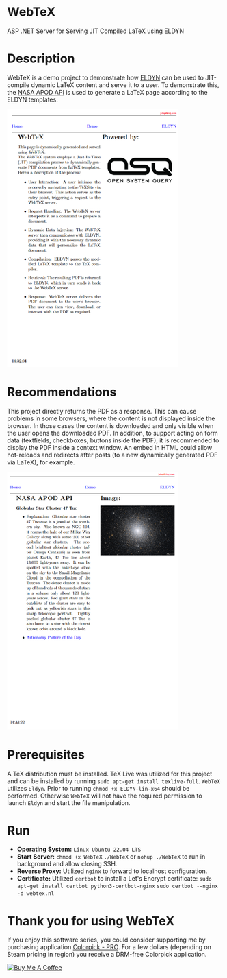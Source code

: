 # WebTeX
ASP .NET Server for Serving JIT Compiled LaTeX using ELDYN

# Description
WebTeX is a demo project to demonstrate how [ELDYN](https://github.com/jetspiking/ELDYN) can be used to JIT-compile dynamic LaTeX content and serve it to a user. To demonstrate this, the [NASA APOD API](https://api.nasa.gov/) is used to generate a LaTeX page according to the ELDYN templates.

<img src="https://raw.githubusercontent.com/jetspiking/WebTeX/main/Images/WebTeXHome.png" Width="400">

# Recommendations
This project directly returns the PDF as a response. This can cause problems in some browsers, where the content is not displayed inside the browser. In those cases the content is downloaded and only visible when the user opens the downloaded PDF. In addition, to support acting on form data (textfields, checkboxes, buttons inside the PDF), it is recommended to display the PDF inside a context window. An embed in HTML could allow hot-reloads and redirects after posts (to a new dynamically generated PDF via LaTeX), for example.

<img src="https://raw.githubusercontent.com/jetspiking/WebTeX/main/Images/WebTeXDemo.png" Width="400">

# Prerequisites
A TeX distribution must be installed. TeX Live was utilized for this project and can be installed by running `sudo apt-get install texlive-full`. `WebTeX` utilizes `Eldyn`. Prior to running `chmod +x ELDYN-lin-x64` should be performed. Otherwise `WebTeX` will not have the required permission to launch `Eldyn` and start the file manipulation.

# Run
- **Operating System:** `Linux Ubuntu 22.04 LTS`
- **Start Server:** `chmod +x WebTeX` 
`./WebTeX` or `nohup ./WebTeX` to run in background and allow closing SSH.
- **Reverse Proxy:** Utilized `nginx` to forward to localhost configuration.
- **Certificate:** Utilized `certbot` to install a Let's Encrypt certificate:
`sudo apt-get install certbot python3-certbot-nginx`
`sudo certbot --nginx -d webtex.nl`

# Thank you for using WebTeX
If you enjoy this software series, you could consider supporting me by purchasing application [Colorpick - PRO](https://store.steampowered.com/app/1388790/Colorpick__PRO). For a few dollars (depending on Steam pricing in region) you receive a DRM-free Colorpick application.

<a href="https://www.buymeacoffee.com/DustinHendriks" target="_blank"><img src="https://cdn.buymeacoffee.com/buttons/default-orange.png" alt="Buy Me A Coffee" height="41" width="174"></a>
